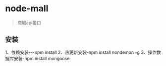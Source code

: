 # node-mall

> 商城api接口

## 安装

1、依赖安装---npm install
2、热更新安装-npm install nondemon -g
3、操作数据库安装-npm install mongoose